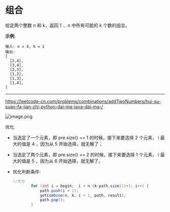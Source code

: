 # 组合

给定两个整数 n 和 k，返回 1 ... n 中所有可能的 k 个数的组合。

**示例**:

```
输入: n = 4, k = 2
输出:
[
  [2,4],
  [3,4],
  [2,3],
  [1,2],
  [1,3],
  [1,4],
]
```

---

https://leetcode-cn.com/problems/combinations/addTwoNumbers/hui-su-suan-fa-jian-zhi-python-dai-ma-java-dai-ma-/

![image.png](https://pic.leetcode-cn.com/fcdaa96defd9caacec12eb6c86cac6b8932c93d7a6da7a649791e1031a8da2b5-image.png)

优化

* 当选定了一个元素，即 pre.size() == 1 的时候，接下来要选择 2 个元素， i 最大的值是 4 ，因为从 5 开始选择，就无解了；

* 当选定了两个元素，即 pre.size() == 2 的时候，接下来要选择 1 个元素， i 最大的值是 5 ，因为从 6 开始选择，就无解了。

* 优化判断条件:

  ```java
  //优化
          for (int i = begin;  i < n-(k-path.size())+1; i++) {
              path.push(i + 1);
              getCombine(n, k, i + 1, path, result);
              path.pop();
          }
  ```

  



